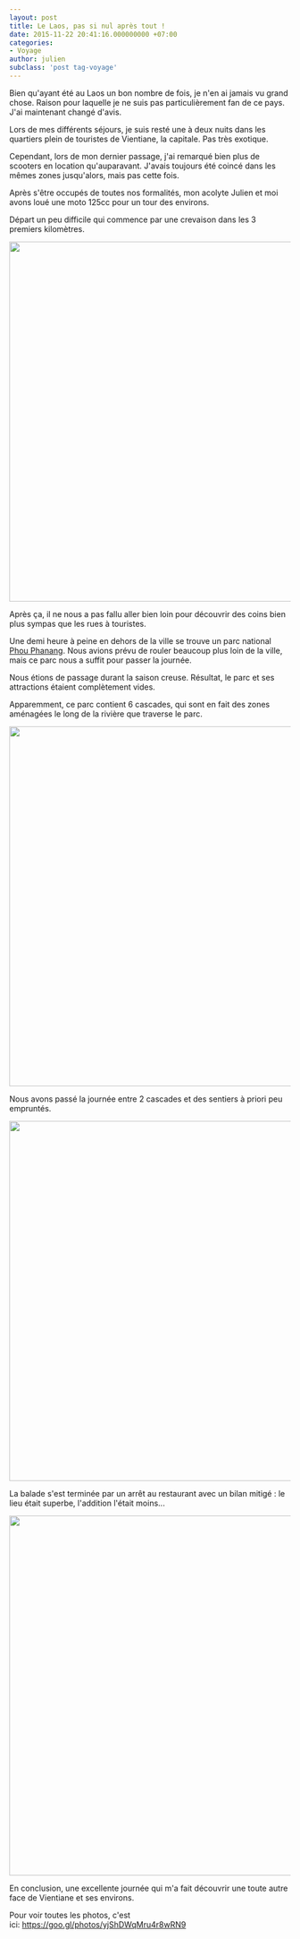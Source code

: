 ```yaml
---
layout: post
title: Le Laos, pas si nul après tout !
date: 2015-11-22 20:41:16.000000000 +07:00
categories:
- Voyage
author: julien
subclass: 'post tag-voyage'
---
```


Bien qu'ayant été au Laos un bon nombre de fois, je n'en ai jamais vu grand chose. Raison pour laquelle je ne suis pas particulièrement fan de ce pays. J'ai maintenant changé d'avis.

Lors de mes différents séjours, je suis resté une à deux nuits dans les quartiers plein de touristes de Vientiane, la capitale. Pas très exotique.

Cependant, lors de mon dernier passage, j'ai remarqué bien plus de scooters en location qu'auparavant. J'avais toujours été coincé dans les mêmes zones jusqu'alors, mais pas cette fois.

Après s'être occupés de toutes nos formalités, mon acolyte Julien et moi avons loué une moto 125cc pour un tour des environs.

Départ un peu difficile qui commence par une crevaison dans les 3 premiers kilomètres.

<img class="alignnone" src="https://lh3.googleusercontent.com/i5QGtQwvnkZu1EUZQKfgRWygJ79uRqS6gDTXAN2t7P2CUE5rddXb260ev_XJEd_uogtdWnegI5g4eTvZE2ItrGXx1bTX9vHJKcKoGHSR_iMIQpOT-PkP3FR2SA-6Ct7NI9Uj1rA2f5auhrnwYy0bVtzrVbQfHUIFunJpJ8WMTcY1sourE6TALmS51OahIeHDCO-fd-VoWShAmkWQVSyeKDUBqa_NzSk_CY4QIsnFhSKAdqRwlppFqYjqncY_k_qvJex18ubqSrU1a9XjWAv8GNui8lwoejQHrWEDePf8s3xKjiEG1-2cYXCo7FUFygSC_BnTNGDsn9gA_UrlKb9i54X-c0gmlxNPSqX09yajJ1aFn6x-x8Thyb6woTqWUbvhYT5I6cPjnPz1Apdkga57jGMBOswDMnfsnoLFnh1RRPdR5BegxIK0SMM2h2rqsLJLLYosMYzvTpq6MFbVR9_eHRMxK9KXpZYRL1ryvUkjxz2jF-Cy1UCoog2bsU1yI-hxodtJTyq1UHyfztecZ1SgYeMM0H4LvplURCbneqPc7K4=w1142-h643-no" alt="" width="1142" height="643" />

Après ça, il ne nous a pas fallu aller bien loin pour découvrir des coins bien plus sympas que les rues à touristes.

Une demi heure à peine en dehors de la ville se trouve un parc national <a href="https://www.google.co.th/maps/place/Phou+Phanang+National+Bio-Diversity+Conservation+Area/@18.2513473,102.3706691,11z/data=!4m2!3m1!1s0x0000000000000000:0xdccadd75968f81f7?hl=en" target="_blank">Phou Phanang</a>. Nous avions prévu de rouler beaucoup plus loin de la ville, mais ce parc nous a suffit pour passer la journée.

Nous étions de passage durant la saison creuse. Résultat, le parc et ses attractions étaient complètement vides.

Apparemment, ce parc contient 6 cascades, qui sont en fait des zones aménagées le long de la rivière que traverse le parc.

<img class="alignnone" src="https://lh3.googleusercontent.com/FekDAsUrBV7oUlwFxBbhKptUsevrEkzcBuVwm6dNMb8O1AL7tBi3lO35etRWFgfU2OP7NGqWls54Kn1ya5Q4lpnQPI9q6C1KnqisUwIW0H00ZimtHMRJhAtSMxs4KKr5IC0kOl8HdUeWpvXefFQ6p2GD01Y72gWDPP1RT3t1JxnexEq9GIAI0B5g3YacP5f0uNBoyqLYLJz2lH3XsLNrhFvX0T3PoQKS-jx9rM1jaTooNaeUbx4fUB7hLNIzS-D37FTkZ33ZYjGSXVQH3Ucm_jNzObM-UwA2ioc6g93TpXodf-lO85iFCqvm3CAjE1kDcdx6M_NWW2SrRCcTi3_1_KGmav7J5yJcpllrt-i_iHpgfjv53Z-eIpuCWBIGpvLy9xPgSSjk6p7TXv1j9rNq-3mAytg02G-Ll90UEwOnKYrI70T2211GdC5PNA-5WH-LxQSyA9ooMAU_ASD2jOg_bDxfTXjRMh3wZfWrL-hxSkyXNYBZqwECpRZCK5Fidmqheal-FLbTG6I0zfXNzjOi0XlcYQQcqTBEVYNtLcMhl0E=w1142-h643-no" alt="" width="1142" height="643" />

Nous avons passé la journée entre 2 cascades et des sentiers à priori peu empruntés.

<img class="alignnone" src="https://lh3.googleusercontent.com/UFs8tsP4E67NMkQ4TVFJ_d4EPv_TqzkXBJGQbfzNEihDrMWDx3UhnZJqPAnqFU-4S-ENyW143JKUYPRTuLyVADrZteQr1lyEKn1Ubv-Z3V79XgNsXiqK6glTdT6Gjhasa13ed0yahpmS5phVdWevLerkCEYmPyQBbrFmN7SYIAPhHsvBlXm5ni1zMhoQ4PLesBmHgjqJ2m6QQseGNtpPyjNWvdiopVDtMckfJMUPfJz8r48iwBP38RePBdF4k7471mN0lBLswuJGFzxWXtHRCCROyGDMS_KbftzYA9v4Cn95X_JI_-jIQFA4ycfPW-zQXIZ_eCgyyN6XS1SEH105p31M23NJK2zghAv4uasNq4zGTKbfcUp2_1YnZIgGQehXaUG0rlpQFHWhPrZqv7iHdi6dHwuxepTNn6V8yEmx7BgiFFSbRruNEO0AaceLQAAuOKgZVf23Jx1d6HZj_zeT046wqWRy-tpouEpnFJIqf9F21XhwoMfwUw5A9Zr7Uprh73AQT8A9AcqKrD4chNm93-WiAozo9x8THfFamOt9yyw=w1142-h643-no" alt="" width="1142" height="643" />

La balade s'est terminée par un arrêt au restaurant avec un bilan mitigé : le lieu était superbe, l'addition l'était moins...

<img class="alignnone" src="https://lh3.googleusercontent.com/DHHKJyA2ZO6WDvXXBZ-YFvtylSK7gVk4wZQUT-h0U-86A9G8EguqItzPaL51SVkRSiLkH4Vm3vHvDJf0-jzUDrrCwjjo4u-WZY5BdQvUN3dY1Fai24yiK4pUAEESIeYtIG4x4YOe92aDs-kBNXREREFHp_ZF2bqAR0ZNchMatHDLwdnw6o7DEz-MaF_Lre6v_7b57KtZcQKLfQsXeJlGl_6vBxBHxjJaOKs60frT5bn9wCkkD8cO-lWaSOagWUNKiLFk-z78lg0iCshrXdmgUktNC49kWY6gEef_OjTA1bWJx7A9pmIMupxDHnMj9fiXIkTolE0GGDhjLvzS80tozKPo_KfDbdfjWath7WfBhpUWsknhXMdN-uxxd0tNoczLBIar7-UuOQMEbJTnAw6unhUYsIjWT6qHCVsm4rMq5XTTLEeDgM8Ic2KI062eAxWvVYoRA22hc0QsQddo4oet0JF2h3Pvopd1OnLWVajjPAq8vuXd4XDGHugc1gJOCrfg0e5z9_SClkdp5sg05CWAr_D3rioFwj03jrNlnOBFXZA=w1142-h643-no" alt="" width="1142" height="643" />

En conclusion, une excellente journée qui m'a fait découvrir une toute autre face de Vientiane et ses environs.

Pour voir toutes les photos, c'est ici: <a href="https://goo.gl/photos/yjShDWqMru4r8wRN9">https://goo.gl/photos/yjShDWqMru4r8wRN9</a>
